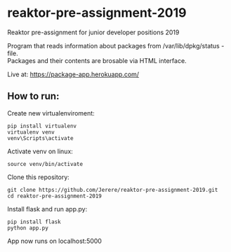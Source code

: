 # reaktor-pre-assignment-2019
Reaktor pre-assignment for junior developer positions 2019

Program that reads information about packages from /var/lib/dpkg/status -file.  
Packages and their contents are brosable via HTML interface.


Live at: https://package-app.herokuapp.com/
  

## How to run:

Create new virtualenviroment:  
``` 
pip install virtualenv
virtualenv venv
venv\Scripts\activate
```
Activate venv on linux:
```
source venv/bin/activate
```
Clone this repository:
``` 
git clone https://github.com/Jerere/reaktor-pre-assignment-2019.git
cd reaktor-pre-assignment-2019
``` 

Install flask and run app.py:
``` 
pip install flask
python app.py
``` 

App now runs on localhost:5000
